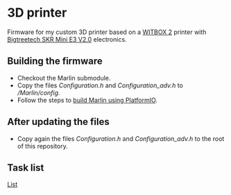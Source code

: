 # 3D printer
Firmware for my custom 3D printer based on a [WITBOX 2](https://github.com/bq/witbox-2) printer with [Bigtreetech SKR Mini E3 V2.0](https://github.com/bigtreetech/BIGTREETECH-SKR-mini-E3) electronics.

## Building the firmware
- Checkout the Marlin submodule.
- Copy the files *Configuration.h* and *Configuration_adv.h* to */Marlin/config*.
- Follow the steps to [build Marlin using PlatformIO](https://marlinfw.org/docs/basics/install_platformio.html).

## After updating the files
- Copy again the files *Configuration.h* and *Configuration_adv.h* to the root of this repository.

## Task list
[List](tasks.md)

